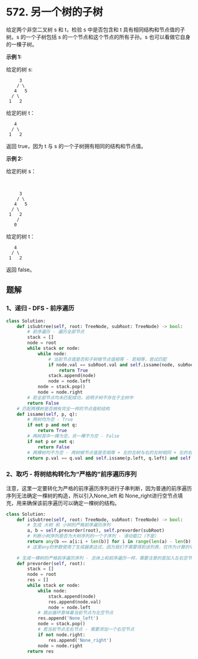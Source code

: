 # 572. 另一个树的子树

给定两个非空二叉树 s 和 t，检验 s 中是否包含和 t 具有相同结构和节点值的子树。s 的一个子树包括 s 的一个节点和这个节点的所有子孙。s 也可以看做它自身的一棵子树。

**示例 1:**

给定的树 s:	

```
	 3
	/ \
   4   5
  / \
 1   2
```

给定的树 t：

```
   4 
  / \
 1   2
```

返回 true，因为 t 与 s 的一个子树拥有相同的结构和节点值。

**示例 2:**

给定的树 s：

​	

```
 	 3
	/ \
   4   5
  / \
 1   2
    /
   0
```

给定的树 t：

```
   4
  / \
 1   2
```

返回 false。

## 题解

### 1、递归 - DFS - 前序遍历

```python
class Solution:
    def isSubtree(self, root: TreeNode, subRoot: TreeNode) -> bool:
        # 前序遍历 - 遍历全部节点
        stack = []
        node = root
        while stack or node:
            while node:
                # 当前节点值是否和子树根节点值相等 - 若相等，尝试匹配
                if node.val == subRoot.val and self.issame(node, subRoot):
                    return True
                stack.append(node)
                node = node.left
            node = stack.pop()
            node = node.right
        # 若全部节点均未匹配成功，说明子树不存在于主树中
        return False
	# 匹配两棵树是否拥有完全一样的节点值和结构
    def issame(self, p, q):
        # 两树均为空 - True
        if not p and not q:
            return True
        # 两树其中一棵为空，另一棵不为空 - False
        if not p or not q:
            return False
        # 两棵树均不为空 - 两树根节点值是否相等 + 左的左树与右的左树相同 + 左的右树与右的右树是否相同
        return p.val == q.val and self.issame(p.left, q.left) and self.issame(p.right, q.right)
```

### 2、取巧 - 将树结构转化为“严格的”前序遍历序列

注意，这里一定要转化为严格的前序遍历序列进行子串判断，因为普通的前序遍历序列无法确定一棵树的构造，所以引入None_left 和 None_right进行空节点填充，用来确保该前序遍历可以确定一棵树的结构。

```python
class Solution:
    def isSubtree(self, root: TreeNode, subRoot: TreeNode) -> bool:
        # 生成 大树 和 小树的严格前序遍历序列
        a, b = self.prevorder(root), self.prevorder(subRoot)
        # 判断小树序列是否为大树序列的一个子序列 - 滑动窗口（不是）
        return any(b == a[i:i + len(b)] for i in range(len(a) - len(b) + 1))
     	# 这里any的参数使用了生成器表达式，因为我们不需要得到该列表，仅作为计算的中间值（菜谱1.16）
    
    # 生成一棵树的严格前序遍历序列 - 总体上和前序遍历一样，需要注意的是加入左右空节点的时机
    def prevorder(self, root):
        stack = []
        node = root
        res = []
        while stack or node:
            while node:
                stack.append(node)
                res.append(node.val)
                node = node.left
            # 跳出循环意味着当前节点为左空节点
            res.append('None_left')
            node = stack.pop()
            # 若当前节点无右节点 - 需要添加一个右空节点
            if not node.right:
                res.append('None_right')
            node = node.right
        return res
```

